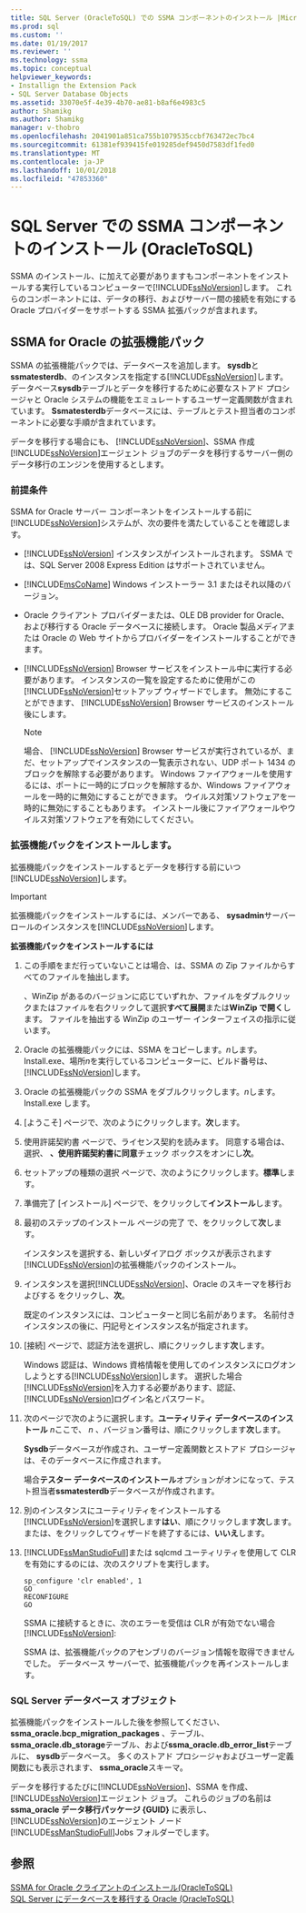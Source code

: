 ```yaml
---
title: SQL Server (OracleToSQL) での SSMA コンポーネントのインストール |Microsoft Docs
ms.prod: sql
ms.custom: ''
ms.date: 01/19/2017
ms.reviewer: ''
ms.technology: ssma
ms.topic: conceptual
helpviewer_keywords:
- Installign the Extension Pack
- SQL Server Database Objects
ms.assetid: 33070e5f-4e39-4b70-ae81-b8af6e4983c5
author: Shamikg
ms.author: Shamikg
manager: v-thobro
ms.openlocfilehash: 2041901a851ca755b1079535ccbf763472ec7bc4
ms.sourcegitcommit: 61381ef939415fe019285def9450d7583df1fed0
ms.translationtype: MT
ms.contentlocale: ja-JP
ms.lasthandoff: 10/01/2018
ms.locfileid: "47853360"
---
```

# <a name="installing-ssma-components-on-sql-server-oracletosql"></a>SQL Server での SSMA コンポーネントのインストール (OracleToSQL)
SSMA のインストール、に加えて必要がありますもコンポーネントをインストールする実行しているコンピューターで[!INCLUDE[ssNoVersion](../../includes/ssnoversion-md.md)]します。 これらのコンポーネントには、データの移行、およびサーバー間の接続を有効にする Oracle プロバイダーをサポートする SSMA 拡張パックが含まれます。  
  
## <a name="ssma-for-oracle-extension-pack"></a>SSMA for Oracle の拡張機能パック  
SSMA の拡張機能パックでは、データベースを追加します。 **sysdb**と**ssmatesterdb**、のインスタンスを指定する[!INCLUDE[ssNoVersion](../../includes/ssnoversion-md.md)]します。 データベース**sysdb**テーブルとデータを移行するために必要なストアド プロシージャと Oracle システムの機能をエミュレートするユーザー定義関数が含まれています。 **Ssmatesterdb**データベースには、テーブルとテスト担当者のコンポーネントに必要な手順が含まれています。  
  
データを移行する場合にも、 [!INCLUDE[ssNoVersion](../../includes/ssnoversion-md.md)]、SSMA 作成[!INCLUDE[ssNoVersion](../../includes/ssnoversion-md.md)]エージェント ジョブのデータを移行するサーバー側のデータ移行のエンジンを使用するとします。  
  
### <a name="prerequisites"></a>前提条件  
SSMA for Oracle サーバー コンポーネントをインストールする前に[!INCLUDE[ssNoVersion](../../includes/ssnoversion-md.md)]システムが、次の要件を満たしていることを確認します。  
  
-   [!INCLUDE[ssNoVersion](../../includes/ssnoversion-md.md)] インスタンスがインストールされます。 SSMA では、SQL Server 2008 Express Edition はサポートされていません。  
  
-   [!INCLUDE[msCoName](../../includes/msconame_md.md)] Windows インストーラー 3.1 またはそれ以降のバージョン。  
  
-   Oracle クライアント プロバイダーまたは、OLE DB provider for Oracle、および移行する Oracle データベースに接続します。 Oracle 製品メディアまたは Oracle の Web サイトからプロバイダーをインストールすることができます。  
  
-   [!INCLUDE[ssNoVersion](../../includes/ssnoversion-md.md)] Browser サービスをインストール中に実行する必要があります。 インスタンスの一覧を設定するために使用がこの[!INCLUDE[ssNoVersion](../../includes/ssnoversion-md.md)]セットアップ ウィザードでします。 無効にすることができます、 [!INCLUDE[ssNoVersion](../../includes/ssnoversion-md.md)] Browser サービスのインストール後にします。  
  
    > [!NOTE]  
    > 場合、 [!INCLUDE[ssNoVersion](../../includes/ssnoversion-md.md)] Browser サービスが実行されているが、まだ、セットアップでインスタンスの一覧表示されない、UDP ポート 1434 のブロックを解除する必要があります。 Windows ファイアウォールを使用するには、ポートに一時的にブロックを解除するか、Windows ファイアウォールを一時的に無効にすることができます。 ウイルス対策ソフトウェアを一時的に無効にすることもあります。 インストール後にファイアウォールやウイルス対策ソフトウェアを有効にしてください。  
  
### <a name="installing-the-extension-pack"></a>拡張機能パックをインストールします。  
拡張機能パックをインストールするとデータを移行する前にいつ[!INCLUDE[ssNoVersion](../../includes/ssnoversion-md.md)]します。  
  
> [!IMPORTANT]  
> 拡張機能パックをインストールするには、メンバーである、 **sysadmin**サーバー ロールのインスタンスを[!INCLUDE[ssNoVersion](../../includes/ssnoversion-md.md)]します。  
  
**拡張機能パックをインストールするには**  
  
1.  この手順をまだ行っていないことは場合、は、SSMA の Zip ファイルからすべてのファイルを抽出します。  
  
    、WinZip があるのバージョンに応じていずれか、ファイルをダブルクリックまたはファイルを右クリックして選択**すべて展開**または**WinZip で開く**します。 ファイルを抽出する WinZip のユーザー インターフェイスの指示に従います。  
  
2.  Oracle の拡張機能パックには、SSMA をコピーします。*n*します。Install.exe、場所*n*を実行しているコンピューターに、ビルド番号は、[!INCLUDE[ssNoVersion](../../includes/ssnoversion-md.md)]します。  
  
3.  Oracle の拡張機能パックの SSMA をダブルクリックします。*n*します。Install.exe します。  
  
4.  [ようこそ] ページで、次のようにクリックします。**次**します。  
  
5.  使用許諾契約書 ページで、ライセンス契約を読みます。 同意する場合は、選択、 **、使用許諾契約書に同意**チェック ボックスをオンにし**次**。  
  
6.  セットアップの種類の選択 ページで、次のようにクリックします。**標準**します。  
  
7.  準備完了 [インストール] ページで、をクリックして**インストール**します。  
  
8.  最初のステップのインストール ページの完了 で、をクリックして**次**します。  
  
    インスタンスを選択する、新しいダイアログ ボックスが表示されます[!INCLUDE[ssNoVersion](../../includes/ssnoversion-md.md)]の拡張機能パックのインストール。  
  
9. インスタンスを選択[!INCLUDE[ssNoVersion](../../includes/ssnoversion-md.md)]、Oracle のスキーマを移行およびする をクリックし、**次**。  
  
    既定のインスタンスには、コンピューターと同じ名前があります。 名前付きインスタンスの後に、円記号とインスタンス名が指定されます。  
  
10. [接続] ページで、認証方法を選択し、順にクリックします**次**します。  
  
    Windows 認証は、Windows 資格情報を使用してのインスタンスにログオンしようとする[!INCLUDE[ssNoVersion](../../includes/ssnoversion-md.md)]します。 選択した場合[!INCLUDE[ssNoVersion](../../includes/ssnoversion-md.md)]を入力する必要があります、認証、[!INCLUDE[ssNoVersion](../../includes/ssnoversion-md.md)]ログイン名とパスワード。  
  
11. 次のページで次のように選択します。**ユーティリティ データベースのインストール** *n*ここで、 *n* 、バージョン番号は、順にクリックします**次**します。  
  
    **Sysdb**データベースが作成され、ユーザー定義関数とストアド プロシージャは、そのデータベースに作成されます。  
  
    場合**テスター データベースのインストール**オプションがオンになって、テスト担当者**ssmatesterdb**データベースが作成されます。  
  
12. 別のインスタンスにユーティリティをインストールする[!INCLUDE[ssNoVersion](../../includes/ssnoversion-md.md)]を選択します**はい**、順にクリックします**次**します。 または、をクリックしてウィザードを終了するには、**いいえ**します。  
  
13. [!INCLUDE[ssManStudioFull](../../includes/ssmanstudiofull-md.md)]または sqlcmd ユーティリティを使用して CLR を有効にするのには、次のスクリプトを実行します。  
  
    ```  
    sp_configure 'clr enabled', 1  
    GO  
    RECONFIGURE  
    GO  
    ```  
    SSMA に接続するときに、次のエラーを受信は CLR が有効でない場合[!INCLUDE[ssNoVersion](../../includes/ssnoversion-md.md)]:  
  
    SSMA は、拡張機能パックのアセンブリのバージョン情報を取得できませんでした。 データベース サーバーで、拡張機能パックを再インストールします。  
  
### <a name="sql-server-database-objects"></a>SQL Server データベース オブジェクト  
拡張機能パックをインストールした後を参照してください、 **ssma_oracle.bcp_migration_packages** 、テーブル、 **ssma_oracle.db_storage**テーブル、および**ssma_oracle.db_error_list**テーブルに、 **sysdb**データベース。 多くのストアド プロシージャおよびユーザー定義関数にも表示されます、 **ssma_oracle**スキーマ。  
  
データを移行するたびに[!INCLUDE[ssNoVersion](../../includes/ssnoversion-md.md)]、SSMA を作成、[!INCLUDE[ssNoVersion](../../includes/ssnoversion-md.md)]エージェント ジョブ。 これらのジョブの名前は**ssma_oracle データ移行パッケージ {GUID}** に表示し、[!INCLUDE[ssNoVersion](../../includes/ssnoversion-md.md)]のエージェント ノード[!INCLUDE[ssManStudioFull](../../includes/ssmanstudiofull-md.md)]Jobs フォルダーでします。  
  
## <a name="see-also"></a>参照  
[SSMA for Oracle クライアントのインストール&#40;OracleToSQL&#41;](../../ssma/oracle/installing-ssma-for-oracle-client-oracletosql.md)  
[SQL Server にデータベースを移行する Oracle &#40;OracleToSQL&#41;](../../ssma/oracle/migrating-oracle-databases-to-sql-server-oracletosql.md)  
  
